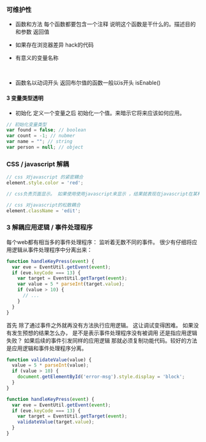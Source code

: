 ### 可维护性

* 函数和方法 每个函数都要包含一个注释 说明这个函数是干什么的。描述目的和参数 返回值

* 如果存在浏览器差异 hack的代码

* 有意义的变量名称 

  ​

* 函数名以动词开头 返回布尔值的函数一般以is开头 isEnable() 



#### 3 变量类型透明

* 初始化 定义一个变量之后 初始化一个值。来暗示它将来应该如何应用。

```javascript
// 初始化变量类型
var found = false; // boolean
var count = -1; // nubmer
var name = ""; // string
var person = null; // object
```



### CSS / javascript 解耦

```javascript
// css 对javascript 的紧密耦合
element.style.color = 'red';

// css负责页面显示。 如果使用使用javascript来显示 ，结果就表现在javascript在某种程度上负责了页面的显示。并且与CSS紧密耦合。

// css 对javascript的松散耦合
element.className = 'edit';
```



### 3 解耦应用逻辑 / 事件处理程序

每个web都有相当多的事件处理程序： 监听着无数不同的事件。 很少有仔细将应用逻辑从事件处理程序中分离出来：

```javascript
function handleKeyPress(event) {
  var eve = EventUtil.getEvent(event);
  if (eve.keyCode === 13) {
    var target = EventUtil.getTarget(event);
    var value = 5 * parseInt(target.value);
    if (value > 10) {
      // ...
    }
  }
}
```

首先 除了通过事件之外就再没有方法执行应用逻辑。 这让调试变得困难。 如果没有发生预想的结果怎么办， 是不是表示事件处理程序没有被调用 还是指应用逻辑失败？ 如果后续的事件引发同样的应用逻辑 那就必须复制功能代码。较好的方法是应用逻辑和事件处理程序分离。

```javascript
function validateValue(value) {
  value = 5 * parseInt(value);
  if (value > 10) {
    document.getElementById('error-msg').style.display = 'block';
  }
}

function handleKeyPress(event) {
  var eve = EventUtil.getEvent(event);
  if (eve.keyCode === 13) {
    var target = EventUtil.getTarget(event);
    validateValue(target.value);
  }
}
```









































